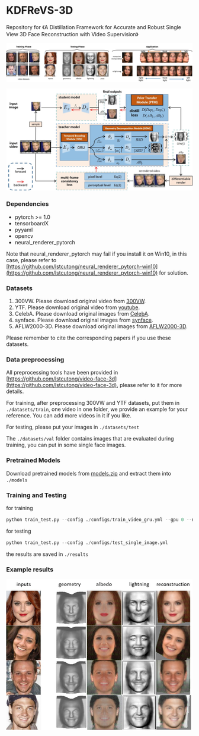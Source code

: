 # KDFReVS-3D
Repository for 《A Distillation Framework for Accurate and Robust Single View 3D Face Reconstruction with Video Supervision》

![](./pics/16.jpg)

![](./pics/2.jpg)



### Dependencies

- pytorch  >= 1.0
- tensorboardX
- pyyaml
- opencv
- neural_renderer_pytorch

Note that neural_renderer_pytorch may fail if you install it on Win10, in this case, please refer to [https://github.com/lstcutong/neural_renderer_pytorch-win10](https://github.com/lstcutong/neural_renderer_pytorch-win10) for solution.

### Datasets

1. 300VW.                Please download original video from [300VW](https://ibug.doc.ic.ac.uk/resources/300-VW/).
2. YTF.                      Please download original video from [youtube](http://www.cs.tau.ac.il/~wolf/ytfaces/).
3. CelebA.                Please download original images from [CelebA](http://mmlab.ie.cuhk.edu.hk/projects/CelebA.html).
4. synface.               Please download original images from [synface](https://github.com/elliottwu/unsup3d).
5. AFLW2000-3D.    Please download original images from [AFLW2000-3D](http://www.cbsr.ia.ac.cn/users/xiangyuzhu/projects/3DDFA/main.htm).

Please remember to cite the corresponding papers if you use these datasets.

### Data preprocessing

All preprocessing tools have been provided in [https://github.com/lstcutong/video-face-3d](https://github.com/lstcutong/video-face-3d), please refer to it for more details.

For training, after preprocessing 300VW and YTF datasets, put them in `./datasets/train`,  one video in one folder, we provide an example for your reference. You can add more videos in it if you like.

For testing, please put your images in `./datasets/test`

The `./datasets/val` folder contains images that are evaluated during training, you can put in some single face images.

### Pretrained Models

Download pretrained models from [models.zip]() and extract them into `./models`

### Training and Testing

for training

```python
python train_test.py --config ./configs/train_video_gru.yml --gpu 0 --num_workers 4
```

for testing

```python
python train_test.py --config ./configs/test_single_image.yml
```

the results are saved in `./results`

### Example results

![](./pics/11.jpg)